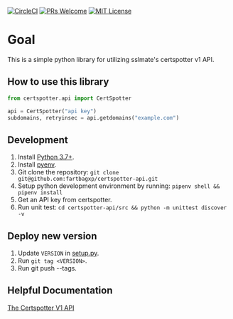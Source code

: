 [![CircleCI](https://circleci.com/gh/fartbagxp/certspotter-api.svg?style=svg)](https://circleci.com/gh/fartbagxp/certspotter-api)
[![PRs Welcome](https://img.shields.io/badge/PRs-welcome-brightgreen.svg)](http://makeapullrequest.com)
[![MIT License](https://img.shields.io/github/license/dawnlabs/carbon.svg)](https://github.com/dawnlabs/carbon/blob/master/LICENSE)

# Goal

This is a simple python library for utilizing sslmate's certspotter v1 API.

## How to use this library

```python
from certspotter.api import CertSpotter

api = CertSpotter("api key")
subdomains, retryinsec = api.getdomains("example.com")
```

## Development

1. Install [Python 3.7+](https://www.python.org/downloads/).
1. Install [pyenv](https://github.com/pyenv/pyenv).
1. Git clone the repository: `git clone git@github.com:fartbagxp/certspotter-api.git`
1. Setup python development environment by running: `pipenv shell && pipenv install`
1. Get an API key from certspotter.
1. Run unit test: `cd certspotter-api/src && python -m unittest discover -v`

## Deploy new version

1. Update `VERSION` in [setup.py](setup.py).
1. Run `git tag <VERSION>`.
1. Run git push --tags.

## Helpful Documentation

[The Certspotter V1 API](https://sslmate.com/certspotter/api/docs-v1)
